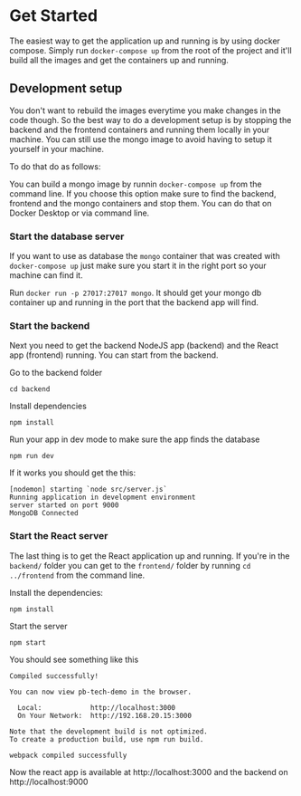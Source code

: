 # Get Started
The easiest way to get the application up and running is by using docker compose. Simply run `docker-compose up` from the root of the project and it'll build all the images and get the containers up and running.

## Development setup
You don't want to rebuild the images everytime you make changes in the code though. So the best way to do a development setup is by stopping the backend and the frontend containers and running them locally in your machine. You can still use the mongo image to avoid having to setup it yourself in your machine. 

To do that do as follows: 

You can build a mongo image by runnin `docker-compose up`  from the command line. If you choose this option make sure to find the backend, frontend and the mongo containers and stop them. You can do that on Docker Desktop or via command line. 

### Start the database server
If you want to use as database the `mongo` container that was created with `docker-compose up` just make sure you start it in the right port so your machine can find it. 

Run `docker run -p 27017:27017 mongo`. It should get your mongo db container up and running in the port that the backend app will find.

### Start the backend

Next you need to get the backend NodeJS app (backend) and the React app (frontend) running. 
You can start from the backend. 

Go to the backend folder

`cd backend` 

Install dependencies 

`npm install` 

Run your app in dev mode to make sure the app finds the database 

`npm run dev` 


If it works you should get the this:

``` 
[nodemon] starting `node src/server.js`
Running application in development environment
server started on port 9000
MongoDB Connected
``` 

### Start the React server
The last thing is to get the React application up and running. If you're in the `backend/`  folder you can get to the `frontend/` folder by running `cd ../frontend` from the command line. 

Install the dependencies:

`npm install` 

Start the server

`npm start` 

You should see something like this

``` 
Compiled successfully!

You can now view pb-tech-demo in the browser.

  Local:            http://localhost:3000
  On Your Network:  http://192.168.20.15:3000

Note that the development build is not optimized.
To create a production build, use npm run build.

webpack compiled successfully
``` 

Now the react app is available at  http://localhost:3000 and the backend on  http://localhost:9000

